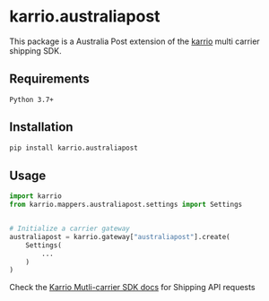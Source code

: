 
# karrio.australiapost

This package is a Australia Post extension of the [karrio](https://pypi.org/project/karrio) multi carrier shipping SDK.

## Requirements

`Python 3.7+`

## Installation

```bash
pip install karrio.australiapost
```

## Usage

```python
import karrio
from karrio.mappers.australiapost.settings import Settings


# Initialize a carrier gateway
australiapost = karrio.gateway["australiapost"].create(
    Settings(
        ...
    )
)
```

Check the [Karrio Mutli-carrier SDK docs](https://docs.karrio.io) for Shipping API requests
